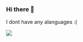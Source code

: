 ### Hi there 👋


I dont have any alanguages :(

<img align="left" src="https://github-readme-stats.vercel.app/api/top-langs/?username=pwlmesos&&count_private=true,html&title_color=ffffff&text_color=c9cacc&icon_color=2bbc8a&bg_color=1d1f21" />
  
  
